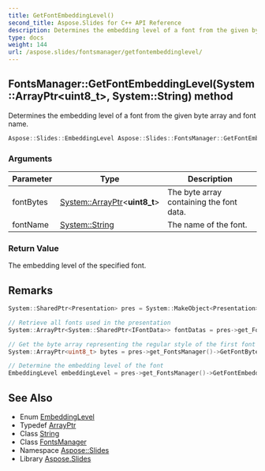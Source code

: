 ```yaml
---
title: GetFontEmbeddingLevel()
second_title: Aspose.Slides for C++ API Reference
description: Determines the embedding level of a font from the given byte array and font name.
type: docs
weight: 144
url: /aspose.slides/fontsmanager/getfontembeddinglevel/
---
```

## FontsManager::GetFontEmbeddingLevel(System::ArrayPtr\<uint8_t\>, System::String) method


Determines the embedding level of a font from the given byte array and font name.

```cpp
Aspose::Slides::EmbeddingLevel Aspose::Slides::FontsManager::GetFontEmbeddingLevel(System::ArrayPtr<uint8_t> fontBytes, System::String fontName) override
```


### Arguments

| Parameter | Type | Description |
| --- | --- | --- |
| fontBytes | [System::ArrayPtr](../../../system/arrayptr/)\<**uint8_t**\> | The byte array containing the font data. |
| fontName | [System::String](../../../system/string/) | The name of the font. |

### Return Value

The embedding level of the specified font.
## Remarks




```cpp
System::SharedPtr<Presentation> pres = System::MakeObject<Presentation>(u"Presentation.pptx");

// Retrieve all fonts used in the presentation
System::ArrayPtr<System::SharedPtr<IFontData>> fontDatas = pres->get_FontsManager()->GetFonts();

// Get the byte array representing the regular style of the first font in the presentation
System::ArrayPtr<uint8_t> bytes = pres->get_FontsManager()->GetFontBytes(fontDatas[0], System::Drawing::FontStyle::Regular);

// Determine the embedding level of the font
EmbeddingLevel embeddingLevel = pres->get_FontsManager()->GetFontEmbeddingLevel(bytes, fontDatas[0]->get_FontName());
```

## See Also

* Enum [EmbeddingLevel](../../embeddinglevel/)
* Typedef [ArrayPtr](../../../system/arrayptr/)
* Class [String](../../../system/string/)
* Class [FontsManager](../)
* Namespace [Aspose::Slides](../../)
* Library [Aspose.Slides](../../../)